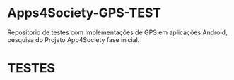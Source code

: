 # Apps4Society-GPS-TEST
Repositorio de testes com Implementações de GPS em aplicações Android, pesquisa do Projeto App4Society fase inicial.

<h1>TESTES</h1>
